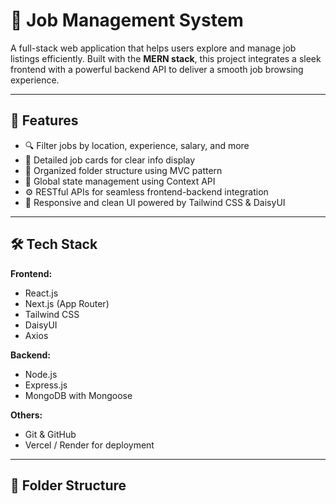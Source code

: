 
# 💼 Job Management System

A full-stack web application that helps users explore and manage job listings efficiently. Built with the **MERN stack**, this project integrates a sleek frontend with a powerful backend API to deliver a smooth job browsing experience.

---

## 🚀 Features

- 🔍 Filter jobs by location, experience, salary, and more
- 📄 Detailed job cards for clear info display
- 📁 Organized folder structure using MVC pattern
- 🧠 Global state management using Context API
- ⚙️ RESTful APIs for seamless frontend-backend integration
- 📱 Responsive and clean UI powered by Tailwind CSS & DaisyUI

---

## 🛠️ Tech Stack

**Frontend:**
- React.js
- Next.js (App Router)
- Tailwind CSS
- DaisyUI
- Axios

**Backend:**
- Node.js
- Express.js
- MongoDB with Mongoose

**Others:**
- Git & GitHub
- Vercel / Render for deployment

---

## 📁 Folder Structure

